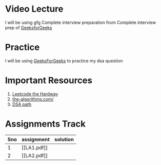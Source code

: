 # Video Lecture
 I will be using  gfg Complete interview preparation from Complete interview prep of [GeeksforGeeks](https://www.geeksforgeeks.org)


# Practice
I will be using [GeeksForGeeks](https://www.geeksforgeeks.org/explore?page=1&difficulty=School&sortBy=submissions)  to practice my dsa  question 
 
# Important Resources

1. [Leetcode the Hardway](https://leetcodethehardway.com/)
2. [the-algorithms.com/](https://the-algorithms.com/)
3. [DSA path](https://whimsical.com/dsa-syllabus-codeandebug-2ERY7B6qco2zg5LdawHsLE)

# Assignments Track

| Sno | assignment  | solution |
| --- | ----------- | -------- |
| 1   | [[LA1.pdf]] |          |
| 2   | [[LA2.pdf]] |          |
